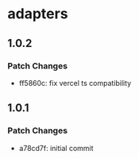 # adapters

## 1.0.2

### Patch Changes

- ff5860c: fix vercel ts compatibility

## 1.0.1

### Patch Changes

- a78cd7f: initial commit
